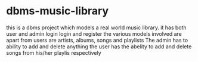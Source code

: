 # dbms-music-library
this is a dbms project which models a real world music library. 
it has both user and admin login
login and register
the various models involved are apart from users are artists, albums, songs and playlists
The admin has to ability to add and delete anything
the user has the abelity to add and delete songs from his/her playlis respectively
